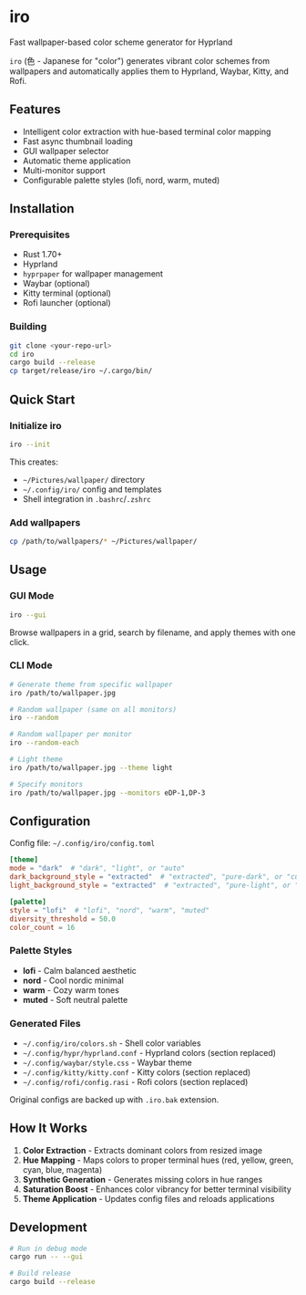 # iro

Fast wallpaper-based color scheme generator for Hyprland

`iro` (色 - Japanese for "color") generates vibrant color schemes from wallpapers and automatically applies them to Hyprland, Waybar, Kitty, and Rofi.

## Features

- Intelligent color extraction with hue-based terminal color mapping
- Fast async thumbnail loading
- GUI wallpaper selector
- Automatic theme application
- Multi-monitor support
- Configurable palette styles (lofi, nord, warm, muted)

## Installation

### Prerequisites

- Rust 1.70+
- Hyprland
- `hyprpaper` for wallpaper management
- Waybar (optional)
- Kitty terminal (optional)
- Rofi launcher (optional)

### Building

```bash
git clone <your-repo-url>
cd iro
cargo build --release
cp target/release/iro ~/.cargo/bin/
```

## Quick Start

### Initialize iro

```bash
iro --init
```

This creates:
- `~/Pictures/wallpaper/` directory
- `~/.config/iro/` config and templates
- Shell integration in `.bashrc`/`.zshrc`

### Add wallpapers

```bash
cp /path/to/wallpapers/* ~/Pictures/wallpaper/
```

## Usage

### GUI Mode

```bash
iro --gui
```

Browse wallpapers in a grid, search by filename, and apply themes with one click.

### CLI Mode

```bash
# Generate theme from specific wallpaper
iro /path/to/wallpaper.jpg

# Random wallpaper (same on all monitors)
iro --random

# Random wallpaper per monitor
iro --random-each

# Light theme
iro /path/to/wallpaper.jpg --theme light

# Specify monitors
iro /path/to/wallpaper.jpg --monitors eDP-1,DP-3
```

## Configuration

Config file: `~/.config/iro/config.toml`

```toml
[theme]
mode = "dark"  # "dark", "light", or "auto"
dark_background_style = "extracted"  # "extracted", "pure-dark", or "custom"
light_background_style = "extracted"  # "extracted", "pure-light", or "custom"

[palette]
style = "lofi"  # "lofi", "nord", "warm", "muted"
diversity_threshold = 50.0
color_count = 16
```

### Palette Styles

- **lofi** - Calm balanced aesthetic
- **nord** - Cool nordic minimal
- **warm** - Cozy warm tones
- **muted** - Soft neutral palette

### Generated Files

- `~/.config/iro/colors.sh` - Shell color variables
- `~/.config/hypr/hyprland.conf` - Hyprland colors (section replaced)
- `~/.config/waybar/style.css` - Waybar theme
- `~/.config/kitty/kitty.conf` - Kitty colors (section replaced)
- `~/.config/rofi/config.rasi` - Rofi colors (section replaced)

Original configs are backed up with `.iro.bak` extension.

## How It Works

1. **Color Extraction** - Extracts dominant colors from resized image
2. **Hue Mapping** - Maps colors to proper terminal hues (red, yellow, green, cyan, blue, magenta)
3. **Synthetic Generation** - Generates missing colors in hue ranges
4. **Saturation Boost** - Enhances color vibrancy for better terminal visibility
5. **Theme Application** - Updates config files and reloads applications

## Development

```bash
# Run in debug mode
cargo run -- --gui

# Build release
cargo build --release
```
